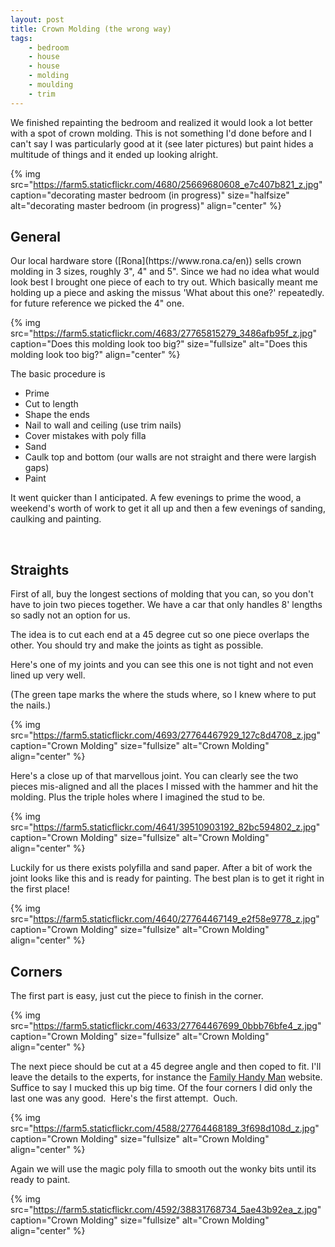 ```yaml
---
layout: post
title: Crown Molding (the wrong way)
tags:
    - bedroom
    - house
    - house
    - molding
    - moulding
    - trim
---
```


We finished repainting the bedroom and realized it would look a lot better with a spot of crown molding. This is not something I'd done before and I can't say I was particularly good at it (see later pictures) but paint hides a multitude of things and it ended up looking alright.

{% img src="https://farm5.staticflickr.com/4680/25669680608_e7c407b821_z.jpg" caption="decorating master bedroom (in progress)" size="halfsize" alt="decorating master bedroom (in progress)" align="center" %}
<h2>General</h2>
Our local hardware store ([Rona](https://www.rona.ca/en)) sells crown molding in 3 sizes, roughly 3", 4" and 5". Since we had no idea what would look best I brought one piece of each to try out. Which basically meant me holding up a piece and asking the missus 'What about this one?' repeatedly. for future reference we picked the 4" one.

{% img src="https://farm5.staticflickr.com/4683/27765815279_3486afb95f_z.jpg" caption="Does this molding look too big?" size="fullsize" alt="Does this molding look too big?" align="center" %}

The basic procedure is
<ul>
<li>Prime</li>
<li>Cut to length</li>
<li>Shape the ends</li>
<li>Nail to wall and ceiling (use trim nails)</li>
<li>Cover mistakes with poly filla</li>
<li>Sand</li>
<li>Caulk top and bottom (our walls are not straight and there were largish gaps)</li>
<li>Paint</li>
</ul>
It went quicker than I anticipated. A few evenings to prime the wood, a weekend's worth of work to get it all up and then a few evenings of sanding, caulking and painting.

 
<h2>Straights</h2>
First of all, buy the longest sections of molding that you can, so you don't have to join two pieces together. We have a car that only handles 8' lengths so sadly not an option for us.

The idea is to cut each end at a 45 degree cut so one piece overlaps the other. You should try and make the joints as tight as possible.

Here's one of my joints and you can see this one is not tight and not even lined up very well.

(The green tape marks the where the studs where, so I knew where to put the nails.)

{% img src="https://farm5.staticflickr.com/4693/27764467929_127c8d4708_z.jpg" caption="Crown Molding" size="fullsize" alt="Crown Molding" align="center" %}

Here's a close up of that marvellous joint. You can clearly see the two pieces mis-aligned and all the places I missed with the hammer and hit the molding. Plus the triple holes where I imagined the stud to be.

{% img src="https://farm5.staticflickr.com/4641/39510903192_82bc594802_z.jpg" caption="Crown Molding" size="fullsize" alt="Crown Molding" align="center" %}

Luckily for us there exists polyfilla and sand paper. After a bit of work the joint looks like this and is ready for painting. The best plan is to get it right in the first place!

{% img src="https://farm5.staticflickr.com/4640/27764467149_e2f58e9778_z.jpg" caption="Crown Molding" size="fullsize" alt="Crown Molding" align="center" %}
<h2>Corners</h2>
The first part is easy, just cut the piece to finish in the corner.

{% img src="https://farm5.staticflickr.com/4633/27764467699_0bbb76bfe4_z.jpg" caption="Crown Molding" size="fullsize" alt="Crown Molding" align="center" %}

The next piece should be cut at a 45 degree angle and then coped to fit. I'll leave the details to the experts, for instance the [Family Handy Man](https://www.familyhandyman.com/carpentry/trim-carpentry/how-to-install-crown-molding-three-piece-design/view-all/) website. Suffice to say I mucked this up big time. Of the four corners I did only the last one was any good.  Here's the first attempt.  Ouch.

{% img src="https://farm5.staticflickr.com/4588/27764468189_3f698d108d_z.jpg" caption="Crown Molding" size="fullsize" alt="Crown Molding" align="center" %}

Again we will use the magic poly filla to smooth out the wonky bits until its ready to paint.

{% img src="https://farm5.staticflickr.com/4592/38831768734_5ae43b92ea_z.jpg" caption="Crown Molding" size="fullsize" alt="Crown Molding" align="center" %}